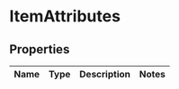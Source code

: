 # ItemAttributes

## Properties
Name | Type | Description | Notes
------------ | ------------- | ------------- | -------------
